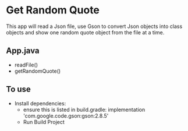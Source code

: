 # Get Random Quote
This app will read a Json file, use Gson to convert Json objects into class objects and show one random quote object
 from
 the file at a
 time.

## App.java
* readFile()
* getRandomQuote()

## To use
* Install dependencies:
    * ensure this is listed in build.gradle: implementation 'com.google.code.gson:gson:2.8.5'
    * Run Build Project
